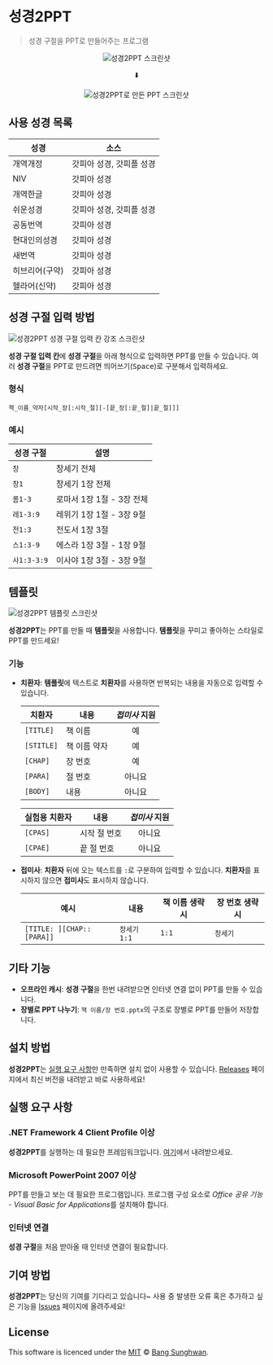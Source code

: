 # 성경2PPT

> 성경 구절을 PPT로 만들어주는 프로그램

<p align="center"><img src="https://user-images.githubusercontent.com/4927894/36576622-1def6d7a-1895-11e8-9c68-bf402e0e89d1.png" alt="성경2PPT 스크린샷"></p>
<p align="center">⬇️</p>
<p align="center"><img src="https://user-images.githubusercontent.com/4927894/36557220-072f3588-184b-11e8-85b4-05845fbe76c1.png" alt="성경2PPT로 만든 PPT 스크린샷"></p>


## 사용 성경 목록

| 성경 | 소스 |
| --- | --- |
| 개역개정 | 갓피아 성경, 갓피플 성경 |
| NIV | 갓피아 성경 |
| 개역한글 | 갓피아 성경 |
| 쉬운성경 | 갓피아 성경, 갓피플 성경 |
| 공동번역 | 갓피아 성경 |
| 현대인의성경 | 갓피아 성경 |
| 새번역 | 갓피아 성경 |
| 히브리어(구약) | 갓피아 성경 |
| 헬라어(신약) | 갓피아 성경 |


## 성경 구절 입력 방법

![성경2PPT 성경 구절 입력 칸 강조 스크린샷](https://user-images.githubusercontent.com/4927894/36576619-1bbd85aa-1895-11e8-9d3c-7b4a58cf807f.png)

**성경 구절 입력 칸**에 **성경 구절**을 아래 형식으로 입력하면 PPT를 만들 수 있습니다.
여러 **성경 구절**을 PPT로 만드려면 띄어쓰기(<kbd>Space</kbd>)로 구분해서 입력하세요.

### 형식

```
책_이름_약자[시작_장[:시작_절][-[끝_장[:끝_절]|끝_절]]]
```

### 예시

| 성경 구절 | 설명 |
| --- | --- |
| `창` | 창세기 전체 |
| `창1` | 창세기 1장 전체 |
| `롬1-3` | 로마서 1장 1절 - 3장 전체 |
| `레1-3:9` | 레위기 1장 1절 - 3장 9절 |
| `전1:3` | 전도서 1장 3절 |
| `스1:3-9` | 에스라 1장 3절 - 1장 9절 |
| `사1:3-3:9` | 이사야 1장 3절 - 3장 9절 |


## 템플릿

![성경2PPT 템플릿 스크린샷](https://user-images.githubusercontent.com/4927894/36580193-9972bece-18aa-11e8-93f2-035283e1a387.png)

**성경2PPT**는 PPT를 만들 때 **템플릿**을 사용합니다.
**템플릿**을 꾸미고 좋아하는 스타일로 PPT를 만드세요!

### 기능

* **치환자**: **템플릿**에 텍스트로 **치환자**를 사용하면
    반복되는 내용을 자동으로 입력할 수 있습니다.

    | 치환자 | 내용 | *접미사* 지원 |
    | --- | --- | :---: |
    | `[TITLE]` | 책 이름 | 예 |
    | `[STITLE]` | 책 이름 약자 | 예 |
    | `[CHAP]` | 장 번호 | 예 |
    | `[PARA]` | 절 번호 | 아니요 |
    | `[BODY]` | 내용 | 아니요 |

    | 실험용 치환자 | 내용 | *접미사* 지원 |
    | --- | --- | :---: |
    | `[CPAS]` | 시작 절 번호 | 아니요 |
    | `[CPAE]` | 끝 절 번호 | 아니요 |
* **접미사**: **치환자** 뒤에 오는 텍스트를 `:`로 구분하여 입력할 수 있습니다.
    **치환자**를 표시하지 않으면 **접미사**도 표시하지 않습니다.

    | 예시 | 내용 | 책 이름 생략 시 | 장 번호 생략 시 |
    | --- | --- | --- | --- |
    | `[TITLE: ][CHAP::[PARA]]` |  `창세기 1:1` |  `1:1` |  `창세기` |


## 기타 기능

* **오프라인 캐시**: **성경 구절**을 한번 내려받으면 인터넷 연결 없이 PPT를 만들 수 있습니다.
* **장별로 PPT 나누기**: `책 이름/장 번호.pptx`의 구조로 장별로 PPT를 만들어 저장합니다.


## 설치 방법

**성경2PPT**는 [실행 요구 사항](#실행-요구-사항)만 만족하면 설치 없이 사용할 수 있습니다. [Releases](https://github.com/sunghwan2789/Bible2PPT/releases) 페이지에서 최신 버전을 내려받고 바로 사용하세요!


## 실행 요구 사항

### .NET Framework 4 Client Profile 이상
**성경2PPT**를 실행하는 데 필요한 프레임워크입니다. [여기](http://go.microsoft.com/fwlink/?LinkId=181012)에서 내려받으세요.

### Microsoft PowerPoint 2007 이상
PPT를 만들고 보는 데 필요한 프로그램입니다. 프로그램 구성 요소로 *Office 공유 기능* - *Visual Basic for Applications*를 설치해야 합니다.

### 인터넷 연결
**성경 구절**을 처음 받아올 때 인터넷 연결이 필요합니다.


## 기여 방법
**성경2PPT**는 당신의 기여를 기다리고 있습니다~ 사용 중 발생한 오류 혹은 추가하고 싶은 기능을 [Issues](https://github.com/sunghwan2789/Bible2PPT/issues) 페이지에 올려주세요!


## License
This software is licenced under the [MIT](LICENSE) © [Bang Sunghwan](https://github.com/sunghwan2789).
